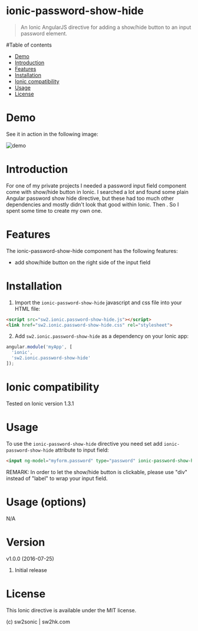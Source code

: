 ionic-password-show-hide
========================

> An Ionic AngularJS directive for adding a show/hide button to an input password element.

#Table of contents

- [Demo](#demo)
- [Introduction](#introduction)
- [Features](#features)
- [Installation](#installation)
- [Ionic compatibility](#ionic-compatibility)
- [Usage](#usage)
- [License](#license)

# Demo

See it in action in the following image:

![demo](https://github.com/sonicwong/ionic-password-show-hide/raw/master/demo.gif)

# Introduction

For one of my private projects I needed a password input field component come with show/hide button in Ionic. I searched a lot and found some plain Angular password show hide directive, but these had too much other dependencies and mostly didn't look that good within Ionic. Then . So I spent some time to create my own one.

# Features

The ionic-password-show-hide component has the following features:
- add show/hide button on the right side of the input field

# Installation

1. Import the `ionic-password-show-hide` javascript and css file into your HTML file:
```html
<script src="sw2.ionic.password-show-hide.js"></script>
<link href="sw2.ionic.password-show-hide.css" rel="stylesheet">
```
2. Add `sw2.ionic.password-show-hide` as a dependency on your Ionic app:
```javascript
angular.module('myApp', [
  'ionic',
  'sw2.ionic.password-show-hide'
]);
```

# Ionic compatibility

Tested on Ionic version 1.3.1

# Usage

To use the `ionic-password-show-hide` directive you need set add `ionic-password-show-hide` attribute to input field:
```html
<input ng-model="myform.password" type="password" ionic-password-show-hide />
```

REMARK: In order to let the show/hide button is clickable, please use "div" instead of "label" to wrap your input field.

# Usage (options)

N/A

# Version

v1.0.0 (2016-07-25)

1. Initial release

# License

This Ionic directive is available under the MIT license.

(c) sw2sonic | sw2hk.com
